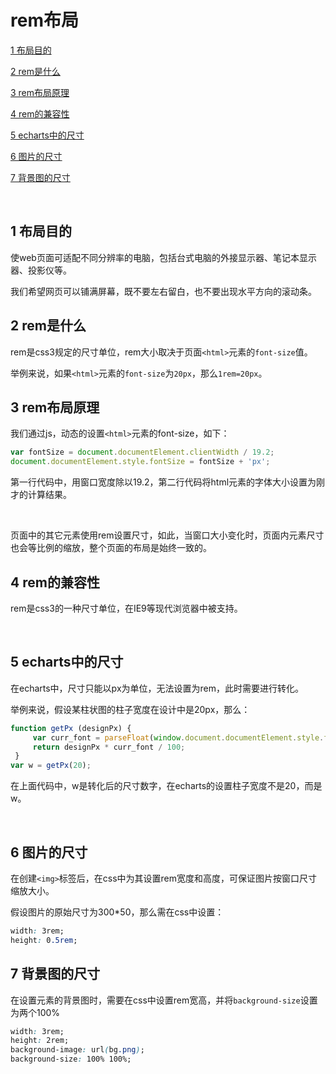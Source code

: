 # rem布局
[1  布局目的](#user-content-1--布局目的)

[2  rem是什么](#user-content-2--rem是什么)

[3  rem布局原理](#user-content-3--rem布局原理)

[4  rem的兼容性](#user-content-4--rem的兼容性)

[5  echarts中的尺寸](#user-content-5--echarts中的尺寸)

[6  图片的尺寸](#user-content-6--图片的尺寸)

[7  背景图的尺寸](#user-content-7--背景图的尺寸)

​	

##  1  布局目的

使web页面可适配不同分辨率的电脑，包括台式电脑的外接显示器、笔记本显示器、投影仪等。

我们希望网页可以铺满屏幕，既不要左右留白，也不要出现水平方向的滚动条。



##  2  rem是什么

rem是css3规定的尺寸单位，rem大小取决于页面`<html>`元素的`font-size`值。

举例来说，如果`<html>`元素的`font-size`为`20px`，那么`1rem=20px`。



##  3  rem布局原理

我们通过js，动态的设置`<html>`元素的font-size，如下：

```javascript
var fontSize = document.documentElement.clientWidth / 19.2;
document.documentElement.style.fontSize = fontSize + 'px'; 
```

第一行代码中，用窗口宽度除以19.2，第二行代码将html元素的字体大小设置为刚才的计算结果。

​	

页面中的其它元素使用rem设置尺寸，如此，当窗口大小变化时，页面内元素尺寸也会等比例的缩放，整个页面的布局是始终一致的。

 	

##  4  rem的兼容性

rem是css3的一种尺寸单位，在IE9等现代浏览器中被支持。

​	

##  5  echarts中的尺寸

在echarts中，尺寸只能以px为单位，无法设置为rem，此时需要进行转化。

举例来说，假设某柱状图的柱子宽度在设计中是20px，那么：

```javascript
function getPx (designPx) {
     var curr_font = parseFloat(window.document.documentElement.style.fontSize);
     return designPx * curr_font / 100;
 }
var w = getPx(20);
```

 在上面代码中，w是转化后的尺寸数字，在echarts的设置柱子宽度不是20，而是w。

​	

##  6  图片的尺寸

在创建`<img>`标签后，在css中为其设置rem宽度和高度，可保证图片按窗口尺寸缩放大小。

假设图片的原始尺寸为300*50，那么需在css中设置：

```css
width: 3rem;
height: 0.5rem;
```



##  7  背景图的尺寸

在设置元素的背景图时，需要在css中设置rem宽高，并将`background-size`设置为两个100%

```css
width: 3rem;
height: 2rem;
background-image: url(bg.png);
background-size: 100% 100%;
```


